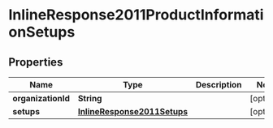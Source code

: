 
# InlineResponse2011ProductInformationSetups

## Properties
Name | Type | Description | Notes
------------ | ------------- | ------------- | -------------
**organizationId** | **String** |  |  [optional]
**setups** | [**InlineResponse2011Setups**](InlineResponse2011Setups.md) |  |  [optional]



